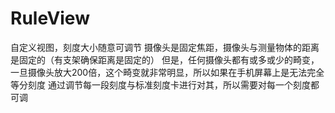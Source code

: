 # RuleView
自定义视图，刻度大小随意可调节
摄像头是固定焦距，摄像头与测量物体的距离是固定的（有支架确保距离是固定的）
但是，任何摄像头都有或多或少的畸变，一旦摄像头放大200倍，这个畸变就非常明显，所以如果在手机屏幕上是无法完全等分刻度
通过调节每一段刻度与标准刻度卡进行对其，所以需要对每一个刻度都可调
